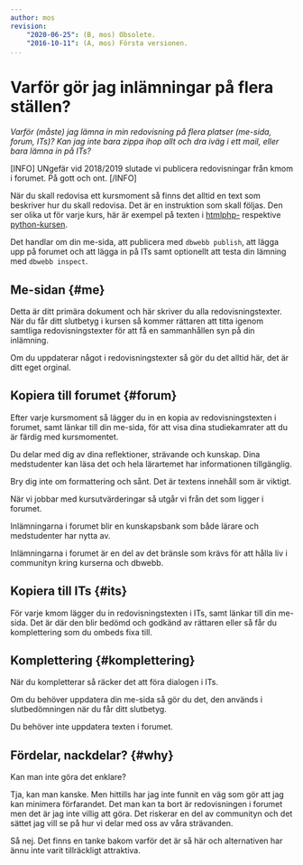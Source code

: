 ```yaml
---
author: mos
revision:
    "2020-06-25": (B, mos) Obsolete.
    "2016-10-11": (A, mos) Första versionen.
...
```

Varför gör jag inlämningar på flera ställen?
==================================

*Varför (måste) jag lämna in min redovisning på flera platser (me-sida, forum, ITs)? Kan jag inte bara zippa ihop allt och dra iväg i ett mail, eller bara lämna in på ITs?*


[INFO]
UNgefär vid 2018/2019 slutade vi publicera redovisningar från kmom i forumet. På gott och ont.
[/INFO]

När du skall redovisa ett kursmoment så finns det alltid en text som beskriver hur du skall redovisa. Det är en instruktion som skall följas. Den ser olika ut för varje kurs, här är exempel på texten i [htmlphp-](/kurser/htmlphp/redovisa) respektive [python-kursen](/kurser/python/redovisa).

Det handlar om din me-sida, att publicera med `dbwebb publish`, att lägga upp på forumet och att lägga in på ITs samt optionellt att testa din lämning med `dbwebb inspect`.



Me-sidan {#me}
-----------------------------------

Detta är ditt primära dokument och här skriver du alla redovisningstexter. När du får ditt slutbetyg i kursen så kommer rättaren att titta igenom samtliga redovisningstexter för att få en sammanhållen syn på din inlämning.

Om du uppdaterar något i redovisningstexter så gör du det alltid här, det är ditt eget orginal.



Kopiera till forumet {#forum}
-----------------------------------

Efter varje kursmoment så lägger du in en kopia av redovisningstexten i forumet, samt länkar till din me-sida, för att visa dina studiekamrater att du är färdig med kursmomentet.

Du delar med dig av dina reflektioner, strävande och kunskap. Dina medstudenter kan läsa det och hela lärartemet har informationen tillgänglig.

Bry dig inte om formattering och sånt. Det är textens innehåll som är viktigt.

När vi jobbar med kursutvärderingar så utgår vi från det som ligger i forumet.

Inlämningarna i forumet blir en kunskapsbank som både lärare och medstudenter har nytta av.

Inlämningarna i forumet är en del av det bränsle som krävs för att hålla liv i communityn kring kurserna och dbwebb.



Kopiera till ITs {#its}
-----------------------------------

För varje kmom lägger du in redovisningstexten i ITs, samt länkar till din me-sida. Det är där den blir bedömd och godkänd av rättaren eller så får du komplettering som du ombeds fixa till.



Komplettering {#komplettering}
-----------------------------------

När du kompletterar så räcker det att föra dialogen i ITs.

Om du behöver uppdatera din me-sida så gör du det, den används i slutbedömningen när du får ditt slutbetyg.

Du behöver inte uppdatera texten i forumet.



Fördelar, nackdelar? {#why}
-----------------------------------

Kan man inte göra det enklare?

Tja, kan man kanske. Men hittills har jag inte funnit en väg som gör att jag kan minimera förfarandet. Det man kan ta bort är redovisningen i forumet men det är jag inte villig att göra. Det riskerar en del av communityn och det sättet jag vill se på hur vi delar med oss av våra strävanden.

Så nej. Det finns en tanke bakom varför det är så här och alternativen har ännu inte varit tillräckligt attraktiva.
